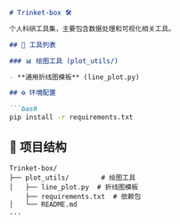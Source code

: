 ```markdown
# Trinket-box 🛠️

个人科研工具集，主要包含数据处理和可视化相关工具。

## 🔧 工具列表

### 📊 绘图工具 (plot_utils/)

- **通用折线图模板** (line_plot.py)

## ⚙️ 环境配置

```bash
pip install -r requirements.txt
```

## 📁 项目结构
```
Trinket-box/
├── plot_utils/        # 绘图工具
│   ├── line_plot.py  # 折线图模板
    ├── requirements.txt  # 依赖包
│   └── README.md
... 
```
